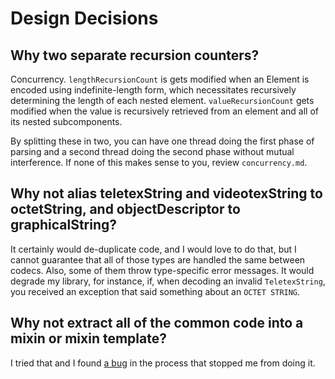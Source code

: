 # Design Decisions

## Why two separate recursion counters?

Concurrency. `lengthRecursionCount` is gets modified when an Element is
encoded using indefinite-length form, which necessitates recursively
determining the length of each nested element. `valueRecursionCount` gets
modified when the value is recursively retrieved from an element and all
of its nested subcomponents.

By splitting these in two, you can have one thread doing the first phase
of parsing and a second thread doing the second phase without mutual
interference. If none of this makes sense to you, review `concurrency.md`.

## Why not alias teletexString and videotexString to octetString, and objectDescriptor to graphicalString?

It certainly would de-duplicate code, and I would love to do that, but I cannot
guarantee that all of those types are handled the same between codecs. Also,
some of them throw type-specific error messages. It would degrade my library,
for instance, if, when decoding an invalid `TeletexString`, you received an
exception that said something about an `OCTET STRING`.

## Why not extract all of the common code into a mixin or mixin template?

I tried that and I found [a bug](https://issues.dlang.org/show_bug.cgi?id=18087)
in the process that stopped me from doing it.
